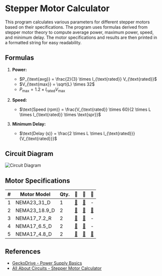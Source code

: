 # Stepper Motor Calculator

This program calculates various parameters for different stepper motors based on their specifications. The program uses formulas derived from stepper motor theory to compute average power, maximum power, speed, and minimum delay. The motor specifications and results are then printed in a formatted string for easy readability.

## Formulas

1. **Power:**
   - $P_{\text{avg}} = \frac{2}{3} \times I_{\text{rated}} V_{\text{rated}}$
   - $V_{\text{max}} = \sqrt{L} \times 32$
   - $P_{\text{max}} = 1.2 \times I_{\text{rated}} V_{\text{max}}$

2. **Speed:**
   - $\text{Speed (rpm)} = \frac{V_{\text{rated}} \times 60}{2 \times L \times I_{\text{rated}} \times \text{spr}}$

3. **Minimum Delay:**
   - $\text{Delay (s)} = \frac{2 \times L \times I_{\text{rated}}}{V_{\text{rated}}}$

## Circuit Diagram

![Circuit Diagram](path/to/your/circuit_diagram.png)

## Motor Specifications

| # | Motor Model   | Qty. | 🛒                                                                                                    | 📄                                                                                  | 📏                                                                                                                |
|---|---------------|------|------------------------------------------------------------------------------------------------------  |-------------------------------------------------------------------------------------|-------------------------------------------------------------------------------------------------------------------|
| 1 | NEMA23_31_D   | 1    | [🛒](https://robu.in/product/neema-23-jk57hs112-4204-3-1n-m-d-type/)                                  | [📄](https://www.steppermotorcanada.ca/57hs112-4204-03.pdf)                         | -                                                                                                                 |
| 2 | NEMA23_18.9_D | 2    | [🛒](https://www.robu.in/product/57hs76-2804-05-nema23-18-9-kg-cm-hybrid-stepper-motor-d-type-shaft/) | [📄](https://ecksteinimg.de/Datasheet/Schrittmotor/JK57HS76-2804/JK57HS76-2804.pdf) | [📏](https://robu.in/wp-content/uploads/2015/12/NEMA-23-18.9-kg-cm-Hybrid-Stepper-Motor-ROBU.IN_.gif)             |
| 3 | NEMA17_7.2_R  | 2    | [🛒](https://robu.in/product/neema-17-jk42hs60-1704-0-72n-m-round-type/)                              | [📄](https://robu.in/wp-content/uploads/2023/07/1551713.pdf)                        | -                                                                                                                 |
| 4 | NEMA17_6.5_D  | 2    | [🛒](https://robu.in/product/neema-17-jk42hs60-1206-0-65n-m-d-type/)                                  | [📄](https://robu.in/wp-content/uploads/2022/03/datasheet.pdf)                      | -                                                                                                                 |
| 5 | NEMA17_4.8_D  | 2    | [🛒](https://robu.in/product/nema17-4-8-kg-cm-stepper-motor-with-detachable-72-cm-cable/)             | [📄](https://robu.in/wp-content/uploads/2023/04/JK42HS48-2504AF-01.pdf)             | [📏](https://robu.in/wp-content/uploads/2018/08/NEMA-17-Stepper-Motor-4.8-kg-cm-Dimensional-Drawing-ROBU.IN_.jpg) |

## References

* [GeckoDrive - Power Supply Basics](https://www.geckodrive.com/support/power-supply-basics/)
* [All About Circuits - Stepper Motor Calculator](https://www.allaboutcircuits.com/tools/stepper-motor-calculator/)

